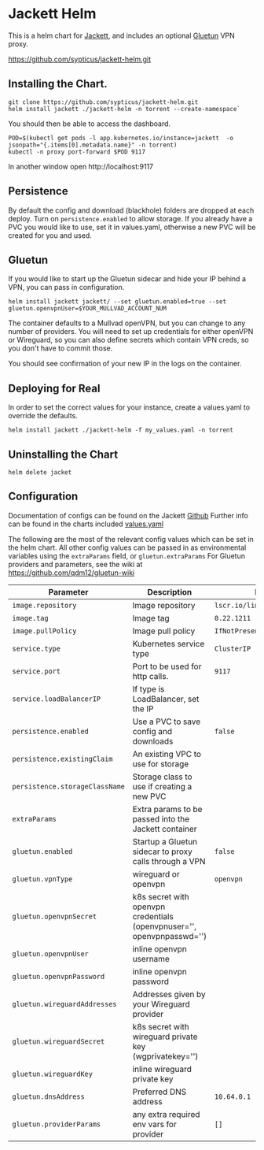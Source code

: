 # Jackett Helm

This is a helm chart for [Jackett](https://github.com/Jackett/Jackett), and includes an optional [Gluetun](https://github.com/qdm12/gluetun) VPN proxy.

https://github.com/sypticus/jackett-helm.git

## Installing the Chart.

```console
git clone https://github.com/sypticus/jackett-helm.git
helm install jackett ./jackett-helm -n torrent --create-namespace`
```

You should then be able to access the dashboard.

```console
POD=$(kubectl get pods -l app.kubernetes.io/instance=jackett  -o jsonpath="{.items[0].metadata.name}" -n torrent)
kubectl -n proxy port-forward $POD 9117
```
In another window open http://localhost:9117

## Persistence
By default the config and download (blackhole) folders are dropped at each deploy. Turn on `persistence.enabled` to allow storage.
If you already have a PVC you would like to use, set it in values.yaml, otherwise a new PVC will be created for you and used.


## Gluetun
If you would like to start up the Gluetun sidecar and hide your IP behind a VPN, you can pass in configuration.

```console
helm install jackett jackett/ --set gluetun.enabled=true --set gluetun.openvpnUser=$YOUR_MULLVAD_ACCOUNT_NUM

```
The container defaults to a Mullvad openVPN, but you can change to any number of providers.
You will need to set up credentials for either openVPN or Wireguard, so you can also define secrets which contain VPN creds, so you don't have to commit those.

You should see confirmation of your new IP in the logs on the container.


## Deploying for Real

In order to set the correct values for your instance, create a values.yaml to override the defaults. 

```console
helm install jackett ./jackett-helm -f my_values.yaml -n torrent
```


## Uninstalling the Chart

```console
helm delete jacket
```

## Configuration

Documentation of configs can be found on the Jackett [Github](https://github.com/Jackett/Jackett)
Further info can be found in the charts included [values.yaml](https://github.com/sypticus/jackett-helm/blob/main/jackett/values.yaml)


The following are the most of the relevant config values which can be set in the helm chart.
All other config values can be passed in as environmental variables using the `extraParams` field, or `gluetun.extraParams`
For Gluetun providers and parameters, see the wiki at https://github.com/qdm12/gluetun-wiki


| Parameter                      | Description                                                            | Default                       |
|--------------------------------|------------------------------------------------------------------------|-------------------------------|
| `image.repository`             | Image repository                                                       | `lscr.io/linuxserver/jackett` |
| `image.tag`                    | Image tag                                                              | `0.22.1211`                   |
| `image.pullPolicy`             | Image pull policy                                                      | `IfNotPresent`                |
| `service.type`                 | Kubernetes service type                                                | `ClusterIP`                   |
| `service.port`                 | Port to be used for http calls.                                        | `9117`                        |
| `service.loadBalancerIP`       | If type is LoadBalancer, set the IP                                    |                               |
| `persistence.enabled`          | Use a PVC to save config and downloads                                 | `false`                       |
| `persistence.existingClaim`    | An existing VPC to use for storage                                     |                               |
| `persistence.storageClassName` | Storage class to use if creating a new PVC                             |                               |
| `extraParams`                  | Extra params to be passed into the Jackett container                   |                               |
| `gluetun.enabled`              | Startup a Gluetun sidecar to proxy calls through a VPN                 | `false`                       |
| `gluetun.vpnType`              | wireguard or openvpn                                                   | `openvpn`                     |
| `gluetun.openvpnSecret`        | k8s secret with openvpn credentials (openvpnuser='', openvpnpasswd='') |                               |
| `gluetun.openvpnUser`          | inline openvpn username                                                |                               |
| `gluetun.openvpnPassword`      | inline openvpn password                                                |                               |
| `gluetun.wireguardAddresses`   | Addresses given by your Wireguard provider                             |                               |
| `gluetun.wireguardSecret`      | k8s secret with wireguard private key (wgprivatekey='')                |                               |
| `gluetun.wireguardKey`         | inline wireguard private key                                           |                               |
| `gluetun.dnsAddress`           | Preferred DNS address                                                  | `10.64.0.1`                   |
| `gluetun.providerParams`       | any extra required env vars for provider                               | `[]`                          |
